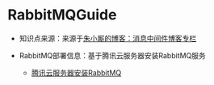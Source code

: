 RabbitMQGuide
=====

* 知识点来源：来源于<a href="https://blog.csdn.net/u013256816/category_9268265.html">朱小厮的博客：消息中间件博客专栏</a>

* RabbitMQ部署信息：基于腾讯云服务器安装RabbitMQ服务

    * <a href="https://blog.csdn.net/weixin_44146379/article/details/103742720">腾讯云服务器安装RabbitMQ</a>
    
 
